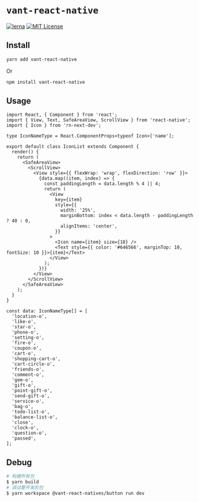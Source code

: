 # `vant-react-native`

[![lerna](https://img.shields.io/badge/maintained%20with-lerna-cc00ff.svg)](https://lerna.js.org/) [![MIT License](https://img.shields.io/badge/License-MIT-orange.svg)](https://opensource.org/licenses/MIT)

## Install

```sh
yarn add vant-react-native
```

Or

```sh
npm install vant-react-native
```

## Usage

```tsx
import React, { Component } from 'react';
import { View, Text, SafeAreaView, ScrollView } from 'react-native';
import { Icon } from 'rn-next-dev';

type IconNameType = React.ComponentProps<typeof Icon>['name'];

export default class IconList extends Component {
  render() {
    return (
      <SafeAreaView>
        <ScrollView>
          <View style={{ flexWrap: 'wrap', flexDirection: 'row' }}>
            {data.map((item, index) => {
              const paddingLength = data.length % 4 || 4;
              return (
                <View
                  key={item}
                  style={{
                    width: '25%',
                    marginBottom: index < data.length - paddingLength ? 40 : 0,
                    alignItems: 'center',
                  }}
                >
                  <Icon name={item} size={18} />
                  <Text style={{ color: '#646566', marginTop: 10, fontSize: 10 }}>{item}</Text>
                </View>
              );
            })}
          </View>
        </ScrollView>
      </SafeAreaView>
    );
  }
}

const data: IconNameType[] = [
  'location-o',
  'like-o',
  'star-o',
  'phone-o',
  'setting-o',
  'fire-o',
  'coupon-o',
  'cart-o',
  'shopping-cart-o',
  'cart-circle-o',
  'friends-o',
  'comment-o',
  'gem-o',
  'gift-o',
  'point-gift-o',
  'send-gift-o',
  'service-o',
  'bag-o',
  'todo-list-o',
  'balance-list-o',
  'close',
  'clock-o',
  'question-o',
  'passed',
];
```

## Debug

```sh
# 构建所有包
$ yarn build
# 调试要开发的包
$ yarn workspace @vant-react-natives/button run dev
```
